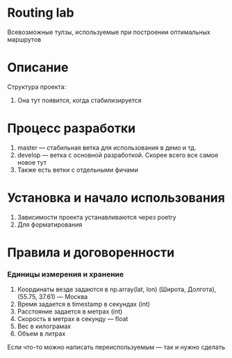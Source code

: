 # Routing lab

Всевозможные тулзы, используемые при построении оптимальных маршрутов

# Описание

Структура проекта:
1. Она тут появится, когда стабилизируется

# Процесс разработки

1. master — стабильная ветка для использования в демо и тд.
2. develop — ветка с основной разработкой. Скорее всего все самое новое тут
3. Также есть ветки с отдельными фичами

# Установка и начало использования

1. Зависимости проекта устанавливаются через poetry
2. Для форматирования

# Правила и договоренности

### Единицы измерения и хранение
1. Координаты везде задаются в np.array(lat, lon) (Широта, Долгота), (55.75, 37.61) — Москва
2. Время задается в timestamp в секундах (int)
3. Расстояние задается в метрах (int)
4. Скорость в метрах в секунду — float
5. Вес в килограмах
6. Объем в литрах

Если что-то можно написать переиспользуемым — так и нужно сделать

